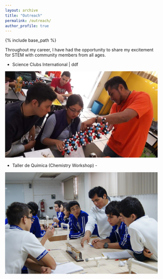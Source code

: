 ```yaml
---
layout: archive
title: "Outreach"
permalink: /outreach/
author_profile: true
---
```


{% include base_path %}

Throughout my career, I have had the opportunity to share my excitement for STEM with community members from all ages.


* Science Clubs International | ddf

<img src="/images/teachingCdeCMx.jpeg" width="500px" /> 


* Taller de Química (Chemistry Workshop) - 




<img src="/images/teachingTallerQuimica.jpeg" width="500px" /> 



